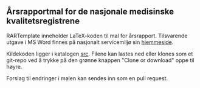 ## Årsrapportmal for de nasjonale medisinske kvalitetsregistrene

RARTemplate inneholder LaTeX-koden til mal for årsrapport. Tilsvarende utgave
i MS Word finnes på nasjonalt servicemiljø sin
[hjemmeside](https://www.kvalitetsregistre.no/arsrapportmal).

Kildekoden ligger i katalogen [src](https://github.com/Rapporteket/RARTemplate/tree/master/src). 
Filene kan lastes ned eller klones som et git-repo ved å trykke på den
grønne knappen "Clone or download" oppe til høyre. 

Forslag til endringer i malen kan sendes inn som en pull request. 
